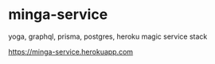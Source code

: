 # minga-service
yoga, graphql, prisma, postgres, heroku magic service stack

https://minga-service.herokuapp.com